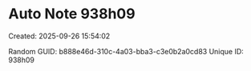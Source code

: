 ﻿# Auto Note 938h09
Created: 2025-09-26 15:54:02

Random GUID: b888e46d-310c-4a03-bba3-c3e0b2a0cd83
Unique ID: 938h09
